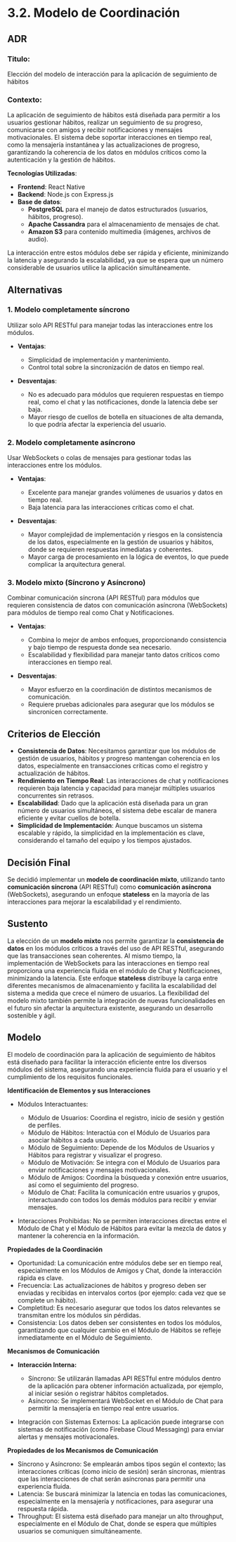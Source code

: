 # 3.2. Modelo de Coordinación


## ADR


### Titulo:

Elección del modelo de interacción para la aplicación de seguimiento de hábitos

### Contexto:  
La aplicación de seguimiento de hábitos está diseñada para permitir a los usuarios gestionar hábitos, realizar un seguimiento de su progreso, comunicarse con amigos y recibir notificaciones y mensajes motivacionales. El sistema debe soportar interacciones en tiempo real, como la mensajería instantánea y las actualizaciones de progreso, garantizando la coherencia de los datos en módulos críticos como la autenticación y la gestión de hábitos.

**Tecnologías Utilizadas**:

- **Frontend**: React Native
- **Backend**: Node.js con Express.js
- **Base de datos**: 
   - **PostgreSQL** para el manejo de datos estructurados (usuarios, hábitos, progreso).
   - **Apache Cassandra** para el almacenamiento de mensajes de chat.
   - **Amazon S3** para contenido multimedia (imágenes, archivos de audio).

La interacción entre estos módulos debe ser rápida y eficiente, minimizando la latencia y asegurando la escalabilidad, ya que se espera que un número considerable de usuarios utilice la aplicación simultáneamente.


## Alternativas

### 1. Modelo completamente síncrono
Utilizar solo API RESTful para manejar todas las interacciones entre los módulos.

- **Ventajas**:  
  - Simplicidad de implementación y mantenimiento.
  - Control total sobre la sincronización de datos en tiempo real.

- **Desventajas**:  
  - No es adecuado para módulos que requieren respuestas en tiempo real, como el chat y las notificaciones, donde la latencia debe ser baja.
  - Mayor riesgo de cuellos de botella en situaciones de alta demanda, lo que podría afectar la experiencia del usuario.

### 2. Modelo completamente asíncrono  
Usar WebSockets o colas de mensajes para gestionar todas las interacciones entre los módulos.

- **Ventajas**:  
  - Excelente para manejar grandes volúmenes de usuarios y datos en tiempo real.
  - Baja latencia para las interacciones críticas como el chat.

- **Desventajas**:  
  - Mayor complejidad de implementación y riesgos en la consistencia de los datos, especialmente en la gestión de usuarios y hábitos, donde se requieren respuestas inmediatas y coherentes.
  - Mayor carga de procesamiento en la lógica de eventos, lo que puede complicar la arquitectura general.

### 3. Modelo mixto (Síncrono y Asíncrono)  
Combinar comunicación síncrona (API RESTful) para módulos que requieren consistencia de datos con comunicación asíncrona (WebSockets) para módulos de tiempo real como Chat y Notificaciones.

- **Ventajas**:  
  - Combina lo mejor de ambos enfoques, proporcionando consistencia y bajo tiempo de respuesta donde sea necesario.
  - Escalabilidad y flexibilidad para manejar tanto datos críticos como interacciones en tiempo real.

- **Desventajas**:  
  - Mayor esfuerzo en la coordinación de distintos mecanismos de comunicación.
  - Requiere pruebas adicionales para asegurar que los módulos se sincronicen correctamente.


## Criterios de Elección
- **Consistencia de Datos**: Necesitamos garantizar que los módulos de gestión de usuarios, hábitos y progreso mantengan coherencia en los datos, especialmente en transacciones críticas como el registro y actualización de hábitos.
- **Rendimiento en Tiempo Real**: Las interacciones de chat y notificaciones requieren baja latencia y capacidad para manejar múltiples usuarios concurrentes sin retrasos.
- **Escalabilidad**: Dado que la aplicación está diseñada para un gran número de usuarios simultáneos, el sistema debe escalar de manera eficiente y evitar cuellos de botella.
- **Simplicidad de Implementación**: Aunque buscamos un sistema escalable y rápido, la simplicidad en la implementación es clave, considerando el tamaño del equipo y los tiempos ajustados.


## Decisión Final
Se decidió implementar un **modelo de coordinación mixto**, utilizando tanto **comunicación síncrona** (API RESTful) como **comunicación asíncrona** (WebSockets), asegurando un enfoque **stateless** en la mayoría de las interacciones para mejorar la escalabilidad y el rendimiento.


## Sustento
La elección de un **modelo mixto** nos permite garantizar la **consistencia de datos** en los módulos críticos a través del uso de API RESTful, asegurando que las transacciones sean coherentes. Al mismo tiempo, la implementación de WebSockets para las interacciones en tiempo real proporciona una experiencia fluida en el módulo de Chat y Notificaciones, minimizando la latencia. Este enfoque **stateless** distribuye la carga entre diferentes mecanismos de almacenamiento y facilita la escalabilidad del sistema a medida que crece el número de usuarios. La flexibilidad del modelo mixto también permite la integración de nuevas funcionalidades en el futuro sin afectar la arquitectura existente, asegurando un desarrollo sostenible y ágil.



## Modelo

El modelo de coordinación para la aplicación de seguimiento de hábitos está diseñado para facilitar la interacción eficiente entre los diversos módulos del sistema, asegurando una experiencia fluida para el usuario y el cumplimiento de los requisitos funcionales.

**Identificación de Elementos y sus Interacciones**

- Módulos Interactuantes:

  - Módulo de Usuarios: Coordina el registro, inicio de sesión y gestión de perfiles.
  - Módulo de Hábitos: Interactúa con el Módulo de Usuarios para asociar hábitos a cada usuario.
  - Módulo de Seguimiento: Depende de los Módulos de Usuarios y Hábitos para registrar y visualizar el progreso.
  - Módulo de Motivación: Se integra con el Módulo de Usuarios para enviar notificaciones y mensajes motivacionales.
  - Módulo de Amigos: Coordina la búsqueda y conexión entre usuarios, así como el seguimiento del progreso.
  - Módulo de Chat: Facilita la comunicación entre usuarios y grupos, interactuando con todos los demás módulos para recibir y enviar mensajes.
- Interacciones Prohibidas: No se permiten interacciones directas entre el Módulo de Chat y el Módulo de Hábitos para evitar la mezcla de datos y mantener la coherencia en la información.

**Propiedades de la Coordinación**
  - Oportunidad: La comunicación entre módulos debe ser en tiempo real, especialmente en los Módulos de Amigos y Chat, donde la interacción rápida es clave.
  - Frecuencia: Las actualizaciones de hábitos y progreso deben ser enviadas y recibidas en intervalos cortos (por ejemplo: cada vez que se complete un hábito).
  - Completitud: Es necesario asegurar que todos los datos relevantes se transmitan entre los módulos sin pérdidas.
  - Consistencia: Los datos deben ser consistentes en todos los módulos, garantizando que cualquier cambio en el Módulo de Hábitos se refleje inmediatamente en el Módulo de Seguimiento.
    
**Mecanismos de Comunicación**

- **Interacción Interna:**

  - Síncrono: Se utilizarán llamadas API RESTful entre módulos dentro de la aplicación para obtener información actualizada, por ejemplo, al iniciar sesión o registrar hábitos completados.
  - Asíncrono: Se implementará WebSocket en el Módulo de Chat para permitir la mensajería en tiempo real entre usuarios.

- Integración con Sistemas Externos: La aplicación puede integrarse con sistemas de notificación (como Firebase Cloud Messaging) para enviar alertas y mensajes motivacionales.

**Propiedades de los Mecanismos de Comunicación**
  - Síncrono y Asíncrono: Se emplearán ambos tipos según el contexto; las interacciones críticas (como inicio de sesión) serán síncronas, mientras que las interacciones de chat serán asíncronas para permitir una experiencia fluida.
  - Latencia: Se buscará minimizar la latencia en todas las comunicaciones, especialmente en la mensajería y notificaciones, para asegurar una respuesta rápida.
  - Throughput: El sistema está diseñado para manejar un alto throughput, especialmente en el Módulo de Chat, donde se espera que múltiples usuarios se comuniquen simultáneamente.








